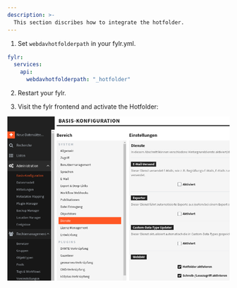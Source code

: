 ```yaml
---
description: >-
  This section discribes how to integrate the hotfolder.
---
```


1. Set `webdavhotfolderpath` in your fylr.yml.

```yaml
fylr:
  services:
    api:
      webdavhotfolderpath: "_hotfolder"
```

2. Restart your fylr.

3. Visit the fylr frontend and activate the Hotfolder:
   
![Image](../../.gitbook/assets/fylr-integration_activate-hotfolder.png)
